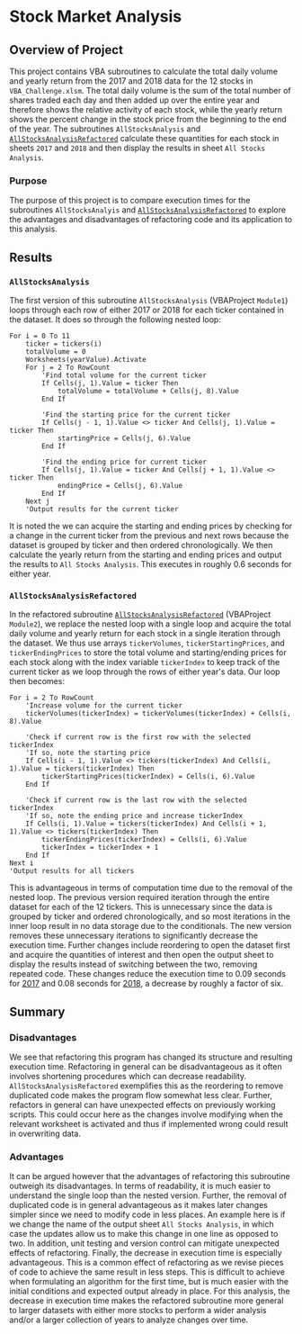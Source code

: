 # Stock Market Analysis

## Overview of Project
This project contains VBA subroutines to calculate the total daily volume and
yearly return from the 2017 and 2018 data for the 12 stocks in
`VBA_Challenge.xlsm`. The total daily volume is the sum of the total number of
shares traded each day and then added up over the entire year and therefore
shows the relative activity of each stock, while the yearly return shows the
percent change in the stock price from the beginning to the end of the year.
The subroutines `AllStocksAnalysis` and
[`AllStocksAnalysisRefactored`](VBA_Challenge.vbs) calculate these quantities
for each stock in sheets `2017` and `2018` and then display the results in
sheet `All Stocks Analysis`.

### Purpose
The purpose of this project is to compare execution times for the subroutines
`AllStocksAnalyis` and [`AllStocksAnalysisRefactored`](VBA_Challenge.vbs) to
explore the advantages and disadvantages of refactoring code and its
application to this analysis.

## Results
### `AllStocksAnalysis`
The first version of this subroutine `AllStocksAnalysis` (VBAProject `Module1`)
loops through each row of either 2017 or 2018 for each ticker contained in the
dataset. It does so through the following nested loop:
```
For i = 0 To 11
    ticker = tickers(i)
    totalVolume = 0
    Worksheets(yearValue).Activate
    For j = 2 To RowCount
        'Find total volume for the current ticker
        If Cells(j, 1).Value = ticker Then
            totalVolume = totalVolume + Cells(j, 8).Value
        End If

        'Find the starting price for the current ticker
        If Cells(j - 1, 1).Value <> ticker And Cells(j, 1).Value = ticker Then
            startingPrice = Cells(j, 6).Value
        End If

        'Find the ending price for current ticker
        If Cells(j, 1).Value = ticker And Cells(j + 1, 1).Value <> ticker Then
            endingPrice = Cells(j, 6).Value
        End If
    Next j
    'Output results for the current ticker
```
It is noted the we can acquire the starting and ending prices by checking for a
change in the current ticker from the previous and next rows because the
dataset is grouped by ticker and then ordered chronologically. We then
calculate the yearly return from the starting and ending prices and output the
results to `All Stocks Analysis`. This executes in roughly 0.6 seconds for
either year.

### `AllStocksAnalysisRefactored`
In the refactored subroutine [`AllStocksAnalysisRefactored`](VBA_Challenge.vbs)
(VBAProject `Module2`), we replace the nested loop with a single loop and
acquire the total daily volume and yearly return for each stock in a single
iteration through the dataset. We thus use arrays `tickerVolumes`,
`tickerStartingPrices`, and `tickerEndingPrices` to store the total volume and
starting/ending prices for each stock along with the index variable
`tickerIndex` to keep track of the current ticker as we loop through the rows
of either year's data. Our loop then becomes:
```
For i = 2 To RowCount
    'Increase volume for the current ticker
    tickerVolumes(tickerIndex) = tickerVolumes(tickerIndex) + Cells(i, 8).Value

    'Check if current row is the first row with the selected tickerIndex
    'If so, note the starting price
    If Cells(i - 1, 1).Value <> tickers(tickerIndex) And Cells(i, 1).Value = tickers(tickerIndex) Then
        tickerStartingPrices(tickerIndex) = Cells(i, 6).Value
    End If

    'Check if current row is the last row with the selected tickerIndex
    'If so, note the ending price and increase tickerIndex
    If Cells(i, 1).Value = tickers(tickerIndex) And Cells(i + 1, 1).Value <> tickers(tickerIndex) Then
        tickerEndingPrices(tickerIndex) = Cells(i, 6).Value
        tickerIndex = tickerIndex + 1
    End If
Next i
'Output results for all tickers
```
This is advantageous in terms of computation time due to the removal of the
nested loop. The previous version required iteration through the entire dataset
for each of the 12 tickers. This is unnecessary since the data is grouped by
ticker and ordered chronologically, and so most iterations in the inner loop
result in no data storage due to the conditionals. The new version removes
these unnecessary iterations to significantly decrease the execution time.
Further changes include reordering to open the dataset first and acquire the
quantities of interest and then open the output sheet to display the results
instead of switching between the two, removing repeated code. These changes
reduce the execution time to 0.09 seconds for
[2017](Resources/VBA_Challenge_2017.png) and 0.08 seconds for
[2018](Resources/VBA_Challenge_2018.png), a decrease by roughly a factor of
six.

## Summary
### Disadvantages
We see that refactoring this program has changed its structure and resulting
execution time. Refactoring in general can be disadvantageous as it often
involves shortening procedures which can decrease readability.
`AllStocksAnalysisRefactored` exemplifies this as the reordering to remove
duplicated code makes the program flow somewhat less clear. Further, refactors
in general can have unexpected effects on previously working scripts. This
could occur here as the changes involve modifying when the relevant worksheet
is activated and thus if implemented wrong could result in overwriting data.

### Advantages
It can be argued however that the advantages of refactoring this subroutine
outweigh its disadvantages. In terms of readability, it is much easier to
understand the single loop than the nested version. Further, the removal of
duplicated code is in general advantageous as it makes later changes simpler
since we need to modify code in less places. An example here is if we change
the name of the output sheet `All Stocks Analysis`, in which case the updates
allow us to make this change in one line as opposed to two. In addition, unit
testing and version control can mitigate unexpected effects of refactoring.
Finally, the decrease in execution time is especially advantageous. This is a
common effect of refactoring as we revise pieces of code to achieve the same
result in less steps. This is difficult to achieve when formulating an
algorithm for the first time, but is much easier with the initial conditions
and expected output already in place. For this analysis, the decrease in
execution time makes the refactored subroutine more general to larger datasets
with either more stocks to perform a wider analysis and/or a larger collection
of years to analyze changes over time.
